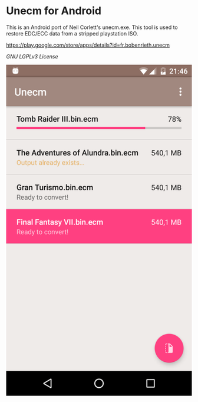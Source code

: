 # Unecm for Android

This is an Android port of Neil Corlett's unecm.exe.
This tool is used to restore EDC/ECC data from a stripped playstation ISO.

https://play.google.com/store/apps/details?id=fr.bobenrieth.unecm

*GNU LGPLv3 License*

![screenshot](https://github.com/Vloz/Unecm_Android/blob/master/device-2015-10-13-214655.png)

